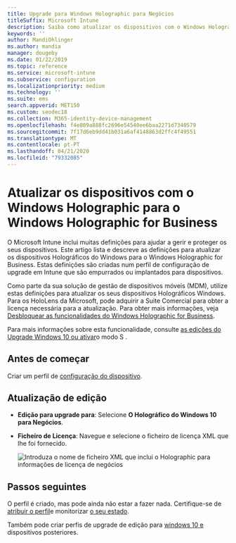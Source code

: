 ```yaml
---
title: Upgrade para Windows Holographic para Negócios
titleSuffix: Microsoft Intune
description: Saiba como atualizar os dispositivos com o Windows Holographic para o Windows Holographic for Business
keywords: ''
author: MandiOhlinger
ms.author: mandia
manager: dougeby
ms.date: 01/22/2019
ms.topic: reference
ms.service: microsoft-intune
ms.subservice: configuration
ms.localizationpriority: medium
ms.technology: ''
ms.suite: ems
search.appverid: MET150
ms.custom: seodec18
ms.collection: M365-identity-device-management
ms.openlocfilehash: f4e809a888fc2696e54540ee6baa2271d7340579
ms.sourcegitcommit: 7f17d6eb9dd41b031a6af4148863d2ffc4f49551
ms.translationtype: MT
ms.contentlocale: pt-PT
ms.lasthandoff: 04/21/2020
ms.locfileid: "79332085"
---
```

# <a name="upgrade-devices-running-windows-holographic-to-windows-holographic-for-business"></a>Atualizar os dispositivos com o Windows Holographic para o Windows Holographic for Business

O Microsoft Intune inclui muitas definições para ajudar a gerir e proteger os seus dispositivos. Este artigo lista e descreve as definições para atualizar os dispositivos Holográficos do Windows para o Windows Holographic for Business. Estas definições são criadas num perfil de configuração de upgrade em Intune que são empurrados ou implantados para dispositivos.

Como parte da sua solução de gestão de dispositivos móveis (MDM), utilize estas definições para atualizar os seus dispositivos Holográficos Windows. Para os HoloLens da Microsoft, pode adquirir a Suite Comercial para obter a licença necessária para a atualização. Para obter mais informações, veja [Desbloquear as funcionalidades do Windows Holographic for Business](https://docs.microsoft.com/hololens/hololens1-upgrade-enterprise).

Para mais informações sobre esta funcionalidade, consulte [as edições do Upgrade Windows 10 ou ativar](edition-upgrade-configure-windows-10.md)o modo S .

## <a name="before-you-begin"></a>Antes de começar

Criar um perfil de [configuração do dispositivo](edition-upgrade-configure-windows-10.md#create-the-profile).

## <a name="edition-upgrade"></a>Atualização de edição

- **Edição para upgrade para**: Selecione **O Holográfico do Windows 10 para Negócios**.
- **Ficheiro de Licença**: Navegue e selecione o ficheiro de licença XML que lhe foi fornecido.

  ![Introduza o nome de ficheiro XML que inclui o Holographic para informações de licença de negócios](./media/holographic-upgrade/Holographic-edition-upgrade.png)
 
## <a name="next-steps"></a>Passos seguintes

O perfil é criado, mas pode ainda não estar a fazer nada. Certifique-se de [atribuir o perfil](device-profile-assign.md)e monitorizar [o seu estado](device-profile-monitor.md).

Também pode criar perfis de upgrade de edição para [windows 10 e](edition-upgrade-windows-settings.md) dispositivos posteriores.
